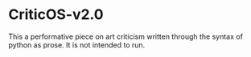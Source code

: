 # CriticOS-v2.0
This a performative piece on art criticism written through the syntax of python as prose. It is not intended to run.
